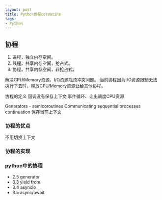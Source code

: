 ```yaml
---
layout: post
title: Python协程coroutine
tags:
- Python
---
```


## 协程

1. 进程，独立内存空间。
2. 线程，共享内存空间，抢占式。
3. 协程，共享内存空间，非抢占式。

解决CPU/Memory资源、I/O资源瓶颈冲突问题。
当前协程因为I/O资源限制无法执行下去时，释放CPU/Memory资源让给其他协程。

协程的定义
回调没有保存上下文
事件循环、让出调度CPU资源

Generators - semicoroutines
Communicating sequential processes
continuation    保存当前上下文

### 协程的优点
不用切换上下文


### 协程的实现


### python中的协程

- 2.5 generator
- 3.3 yield from
- 3.4 asyncio
- 3.5 async/await

